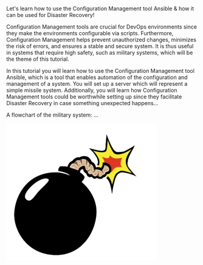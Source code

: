 
<br>

Let's learn how to use the Configuration Management tool Ansible & how it can be used for Disaster Recovery!

Configuration Management tools are crucial for DevOps environments since they make the environments configurable via scripts. Furthermore, Configuration Management helps prevent unauthorized changes, minimizes the risk of errors, and ensures a stable and secure system. It is thus useful in systems that require high safety, such as military systems, which will be the theme of this tutorial.

In this tutorial you will learn how to use the Configuration Management tool Ansible, which is a tool that enables automation of the configuration and management of a system. You will set up a server which will represent a simple missile system. Additionally, you will learn how Configuration Management tools could be worthwhile setting up since they facilitate Disaster Recovery in case something unexpected happens… 

A flowchart of the military system:
…

![image info](./image.png)

